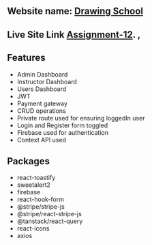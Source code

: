  ## Website name: [Drawing School](https://i.ibb.co/rxZrxSK/school.jpg)
 
 ## Live Site Link [Assignment-12](https://toys-hub-c3fe5.web.app/). ,

## Features
- Admin Dashboard
- Instructor Dashboard
- Users Dashboard
- JWT
- Payment gateway
- CRUD operations
- Private route used for ensuring loggedIn user
- Login and Register form toggled
- Firebase used for authentication
- Context API used
 
## Packages
- react-toastify 
- sweetalert2
- firebase
- react-hook-form
- @stripe/stripe-js
- @stripe/react-stripe-js
- @tanstack/react-query
- react-icons
- axios
